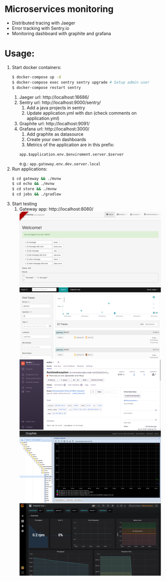 # Microservices monitoring

- Distributed tracing with Jaeger
- Error tracking with Sentry.io
- Monitoring dashboard with graphite and grafana

# Usage:

1. Start docker containers:
    ```bash
    $ docker-compose up -d
    $ docker-compose exec sentry sentry upgrade # Setup admin user
    $ docker-compose restart sentry 
    ```
    1. Jaeger url: http://localhost:16686/
    1. Sentry url: http://localhost:9000/sentry/
        1. Add a java projects in sentry
        1. Update application.yml with dsn (check comments on application.yml)
    1. Graphite url: http://localhost:9091/
    1. Grafana url: http://localhost:3000/
        1. Add graphite as datasource
        1. Create your own dashboards
        1. Metrics of the application are in this prefix: 
        ```
        app.$application.env.$enviroment.server.$server
        ```
        e.g.: `app.gateway.env.dev.server.local`
1. Run applications:
    ```bash
    $ cd gateway && ./mvnw
    $ cd echo && ./mvnw
    $ cd store && ./mvnw
    $ cd jobs && ./gradlew
    ```
1. Start testing
    1. Gateway app: http://localhost:8080/
    ![Test microservices](microservices-test.png)  
    ![Test jaeger](jaeger-ui.png)  
    ![Test sentry](sentry-ui.png)  
    ![Test graphite](graphite-ui.png)  
    ![Test grafana](grafana-ui.png)  
